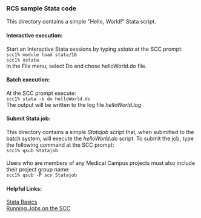 <html>
<head>
    <link rel="stylesheet" href="/css/examples.css">
</head>
<body>

<h3>RCS sample Stata code </h3>
This directory contains a simple "Hello, World!" Stata script.
<br>
<h4>Interactive execution:</h4>
Start an Interactive Stata sessions by typing <em>xstata</em> at the SCC prompt:<br>
<code>scc1% module load stata/16</code><br>
<code>scc1% xstata</code><br>
In the File menu, select Do and chose helloWorld.do file.<br>

<h4>Batch execution:</h4>
At the SCC prompt execute:<br>
<code>scc1% stata -b do helloWorld.do</code><br>
The output will be written to the log file <em>helloWorld.log</em>
<br>
<h4>Submit Stata job:</h4>
This directory contains a simple <em>Statajob</em> script that, when submitted to the batch system, will execute the <em>helloWorld.do</em> script. To submit the job, type the following command at the SCC prompt:<br>
<code>scc1% qsub Statajob</code><br><br>
Users who are members of any Medical Campus projects must also include their project group name:<br>
<code>scc1% qsub -P <i>scv</i> Statajob</code><br>

<h4>Helpful Links:</h4>
<a href="http://www.bu.edu/tech/support/research/software-and-programming/software-and-applications/rcs-software-packages/stata-basics/">Stata Basics</a><br>
<a href="http://www.bu.edu/tech/support/research/system-usage/running-jobs/">Running Jobs on the SCC</a><br>
</body>
</html>

